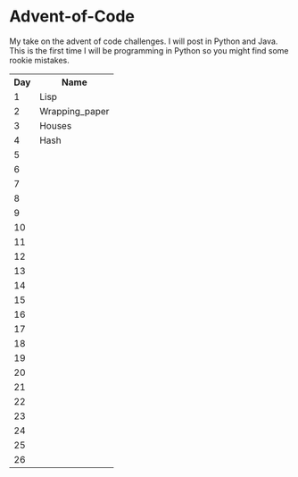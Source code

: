 # Advent-of-Code
My take on the advent of code challenges. I will post in Python and Java. This is the first time I will be programming in Python so you might find some rookie mistakes.


 <table>
 <tr>
   <th>Day</th>
   <th>Name</th>
 </tr>
 <tr>
   <td>1</td>
   <td>Lisp</td>
 </tr>
 <tr>
    <td>2</td>
    <td>Wrapping_paper</td>
  </tr>
  <tr>
    <td>3</td>
    <td>Houses</td>
  </tr>
  <tr>
    <td>4</td>
    <td>Hash</td>
  </tr>
  <tr>
    <td>5</td>
    <td></td>
  </tr>
  <tr>
    <td>6</td>
    <td></td>
  </tr>
  <tr>
    <td>7</td>
    <td></td>
  </tr>
  <tr>
    <td>8</td>
    <td></td>
  </tr>
  <tr>
    <td>9</td>
    <td></td>
  </tr>
  <tr>
    <td>10</td>
    <td></td>
  </tr>
  <tr>
    <td>11</td>
    <td></td>
  </tr>
  <tr>
    <td>12</td>
    <td></td>
  </tr>
  <tr>
    <td>13</td>
    <td></td>
  </tr>
  <tr>
    <td>14</td>
    <td></td>
  </tr>
  <tr>
    <td>15</td>
    <td></td>
  </tr>
  <tr>
    <td>16</td>
    <td></td>
  </tr>
  <tr>
    <td>17</td>
    <td></td>
  </tr>
  <tr>
    <td>18</td>
    <td></td>
  </tr>
  <tr>
    <td>19</td>
    <td></td>
  </tr>
  <tr>
    <td>20</td>
    <td></td>
  </tr>
  <tr>
    <td>21</td>
    <td></td>
  </tr>
  <tr>
    <td>22</td>
    <td></td>
  </tr>
  <tr>
    <td>23</td>
    <td></td>
  </tr>
  <tr>
    <td>24</td>
    <td></td>
  </tr>
  <tr>
    <td>25</td>
    <td></td>
  </tr>
  <tr>
    <td>26</td>
    <td></td>
  </tr>
</table> 
